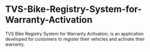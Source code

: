 # TVS-Bike-Registry-System-for-Warranty-Activation
TVS Bike Registry System for Warranty Activation, is an application developed for customers to register their vehicles and activate their warranty.
